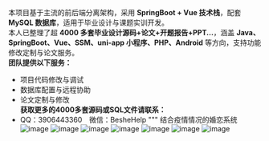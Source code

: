 本项目基于主流的前后端分离架构，采用 **SpringBoot + Vue 技术栈**，配套 **MySQL 数据库**，适用于毕业设计与课题实训开发。  
本人已整理了超 **4000 多套毕业设计源码+论文+开题报告+PPT...**，涵盖 **Java、SpringBoot、Vue、SSM、uni-app 小程序、PHP、Android** 等方向，支持功能修改定制与论文服务。  
**团队提供以下服务：**  
- 项目代码修改与调试  
- 数据库配置与远程协助  
- 论文定制与修改  
**获取更多的4000多套源码或SQL文件请联系：**  
- QQ：3906443360 微信：BesheHelp
"""
结合疫情情况的婚恋系统
![image](https://github.com/user-attachments/assets/093e0f6e-5c15-4c34-8979-ee67173c6b27)
![image](https://github.com/user-attachments/assets/25cf47c3-3808-492a-969b-52797e6c00b0)
![image](https://github.com/user-attachments/assets/d0452def-d29a-404a-966d-17a63c256c1b)
![image](https://github.com/user-attachments/assets/595be16d-65c9-4c1e-8a78-f1203a030c0d)
![image](https://github.com/user-attachments/assets/7d2e4e9d-3e41-430d-9f8d-223e096f3027)
![image](https://github.com/user-attachments/assets/546045fa-6d2f-4ebe-8fe7-a33a4194f13c)
![image](https://github.com/user-attachments/assets/b1fb94ac-77c5-422a-84ca-6f9649375c2f)
